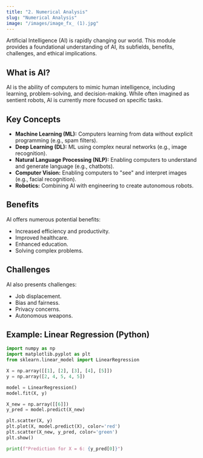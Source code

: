 ```yaml
---
title: "2. Numerical Analysis"
slug: "Numerical Analysis"
image: "/images/image_fx_ (1).jpg"
---
```


Artificial Intelligence (AI) is rapidly changing our world. This module provides a foundational understanding of AI, its subfields, benefits, challenges, and ethical implications.

## What is AI?

AI is the ability of computers to mimic human intelligence, including learning, problem-solving, and decision-making.  While often imagined as sentient robots, AI is currently more focused on specific tasks.

## Key Concepts

* **Machine Learning (ML):** Computers learning from data without explicit programming (e.g., spam filters).
* **Deep Learning (DL):** ML using complex neural networks (e.g., image recognition).
* **Natural Language Processing (NLP):** Enabling computers to understand and generate language (e.g., chatbots).
* **Computer Vision:** Enabling computers to "see" and interpret images (e.g., facial recognition).
* **Robotics:** Combining AI with engineering to create autonomous robots.

## Benefits

AI offers numerous potential benefits:

* Increased efficiency and productivity.
* Improved healthcare.
* Enhanced education.
* Solving complex problems.

## Challenges

AI also presents challenges:

* Job displacement.
* Bias and fairness.
* Privacy concerns.
* Autonomous weapons.

## Example: Linear Regression (Python)

```python
import numpy as np
import matplotlib.pyplot as plt
from sklearn.linear_model import LinearRegression

X = np.array([[1], [2], [3], [4], [5]])
y = np.array([2, 4, 5, 4, 5])

model = LinearRegression()
model.fit(X, y)

X_new = np.array([[6]])
y_pred = model.predict(X_new)

plt.scatter(X, y)
plt.plot(X, model.predict(X), color='red')
plt.scatter(X_new, y_pred, color='green')
plt.show()

print(f"Prediction for X = 6: {y_pred[0]}")
